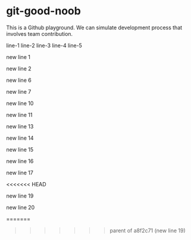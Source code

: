 # git-good-noob

This is a Github playground. We can simulate development process that involves team contribution.


line-1
line-2
line-3
line-4
line-5




new line 1


new line 2


new line 6


new line 7


new line 10


new line 11


new line 13


new line 14


new line 15


new line 16


new line 17

<<<<<<< HEAD

new line 19


new line 20

=======
>>>>>>> parent of a8f2c71 (new line 19)
